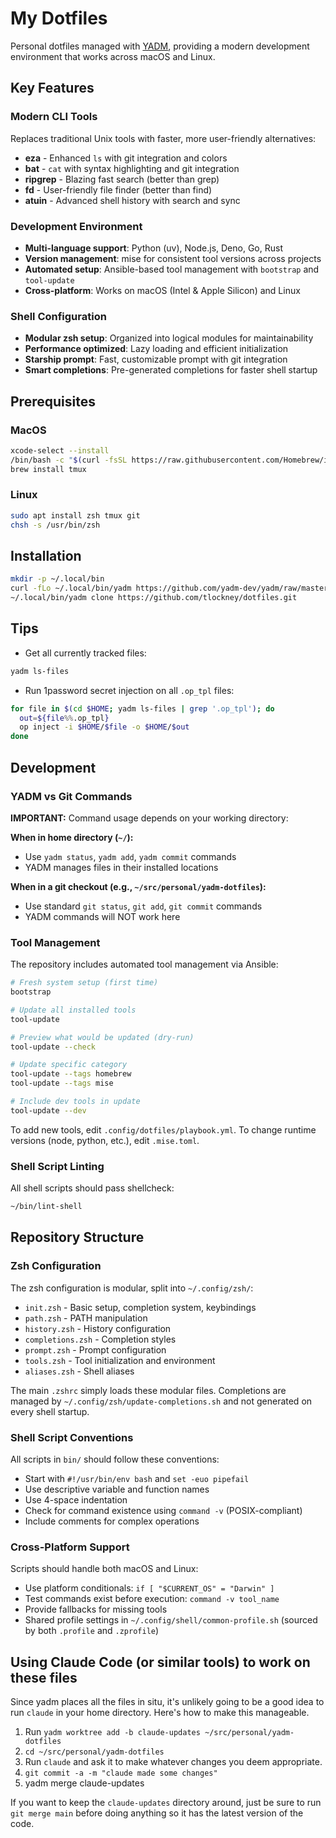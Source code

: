 # My Dotfiles

Personal dotfiles managed with [YADM](https://yadm.io/), providing a modern development environment that works across macOS and Linux.

## Key Features

### Modern CLI Tools

Replaces traditional Unix tools with faster, more user-friendly alternatives:

- **eza** - Enhanced `ls` with git integration and colors
- **bat** - `cat` with syntax highlighting and git integration
- **ripgrep** - Blazing fast search (better than grep)
- **fd** - User-friendly file finder (better than find)
- **atuin** - Advanced shell history with search and sync

### Development Environment

- **Multi-language support**: Python (uv), Node.js, Deno, Go, Rust
- **Version management**: mise for consistent tool versions across projects
- **Automated setup**: Ansible-based tool management with `bootstrap` and `tool-update`
- **Cross-platform**: Works on macOS (Intel & Apple Silicon) and Linux

### Shell Configuration

- **Modular zsh setup**: Organized into logical modules for maintainability
- **Performance optimized**: Lazy loading and efficient initialization
- **Starship prompt**: Fast, customizable prompt with git integration
- **Smart completions**: Pre-generated completions for faster shell startup

## Prerequisites

### MacOS

```sh
xcode-select --install
/bin/bash -c "$(curl -fsSL https://raw.githubusercontent.com/Homebrew/install/HEAD/install.sh)"
brew install tmux
```

### Linux

```sh
sudo apt install zsh tmux git
chsh -s /usr/bin/zsh
```

## Installation

```sh
mkdir -p ~/.local/bin
curl -fLo ~/.local/bin/yadm https://github.com/yadm-dev/yadm/raw/master/yadm && chmod a+x ~/.local/bin/yadm
~/.local/bin/yadm clone https://github.com/tlockney/dotfiles.git
```

## Tips

 - Get all currently tracked files:

```sh
yadm ls-files
```

 - Run 1password secret injection on all `.op_tpl` files:

```sh
for file in $(cd $HOME; yadm ls-files | grep '.op_tpl'); do
  out=${file%%.op_tpl}
  op inject -i $HOME/$file -o $HOME/$out
done
```

## Development

### YADM vs Git Commands

**IMPORTANT:** Command usage depends on your working directory:

**When in home directory (`~/`):**
- Use `yadm status`, `yadm add`, `yadm commit` commands
- YADM manages files in their installed locations

**When in a git checkout (e.g., `~/src/personal/yadm-dotfiles`):**
- Use standard `git status`, `git add`, `git commit` commands
- YADM commands will NOT work here

### Tool Management

The repository includes automated tool management via Ansible:

```sh
# Fresh system setup (first time)
bootstrap

# Update all installed tools
tool-update

# Preview what would be updated (dry-run)
tool-update --check

# Update specific category
tool-update --tags homebrew
tool-update --tags mise

# Include dev tools in update
tool-update --dev
```

To add new tools, edit `.config/dotfiles/playbook.yml`. To change runtime versions (node, python, etc.), edit `.mise.toml`.

### Shell Script Linting

All shell scripts should pass shellcheck:

```sh
~/bin/lint-shell
```

## Repository Structure

### Zsh Configuration

The zsh configuration is modular, split into `~/.config/zsh/`:
- `init.zsh` - Basic setup, completion system, keybindings
- `path.zsh` - PATH manipulation
- `history.zsh` - History configuration
- `completions.zsh` - Completion styles
- `prompt.zsh` - Prompt configuration
- `tools.zsh` - Tool initialization and environment
- `aliases.zsh` - Shell aliases

The main `.zshrc` simply loads these modular files. Completions are managed by `~/.config/zsh/update-completions.sh` and not generated on every shell startup.

### Shell Script Conventions

All scripts in `bin/` should follow these conventions:
- Start with `#!/usr/bin/env bash` and `set -euo pipefail`
- Use descriptive variable and function names
- Use 4-space indentation
- Check for command existence using `command -v` (POSIX-compliant)
- Include comments for complex operations

### Cross-Platform Support

Scripts should handle both macOS and Linux:
- Use platform conditionals: `if [ "$CURRENT_OS" = "Darwin" ]`
- Test commands exist before execution: `command -v tool_name`
- Provide fallbacks for missing tools
- Shared profile settings in `~/.config/shell/common-profile.sh` (sourced by both `.profile` and `.zprofile`)

## Using Claude Code (or similar tools) to work on these files

Since yadm places all the files in situ, it's unlikely going to be a good idea to
run `claude` in your home directory. Here's how to make this manageable.

1. Run `yadm worktree add -b claude-updates ~/src/personal/yadm-dotfiles`
2. `cd ~/src/personal/yadm-dotfiles`
3. Run `claude` and ask it to make whatever changes you deem appropriate.
4. `git commit -a -m "claude made some changes"`
5. yadm merge claude-updates

If you want to keep the `claude-updates` directory around, just be sure to run
`git merge main` before doing anything so it has the latest version of the code.
